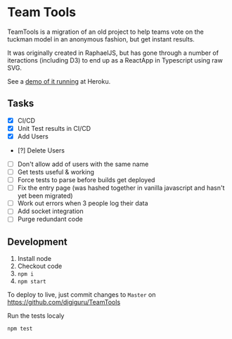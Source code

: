 # Team Tools

TeamTools is a migration of an old project to help teams vote on the tuckman model in an anonymous fashion, but get instant results.

It was originally created in RaphaelJS, but has gone through a number of iteractions (including D3) to end up as a ReactApp in Typescript using raw SVG.

See a [demo of it running](https://teamtools.herokuapp.com/) at Heroku.

## Tasks

- [x] CI/CD
- [x] Unit Test results in CI/CD
- [x] Add Users
- [?] Delete Users
- [ ] Don't allow add of users with the same name
- [ ] Get tests useful & working
- [ ] Force tests to parse before builds get deployed
- [ ] Fix the entry page (was hashed together in vanilla javascript and hasn't yet been migrated)
- [ ] Work out errors when 3 people log their data
- [ ] Add socket integration
- [ ] Purge redundant code

## Development

1) Install node
2) Checkout code
3) `npm i`
4) `npm start`

To deploy to live, just commit changes to `Master` on https://github.com/digiguru/TeamTools

Run the tests localy

```bash
npm test
```
